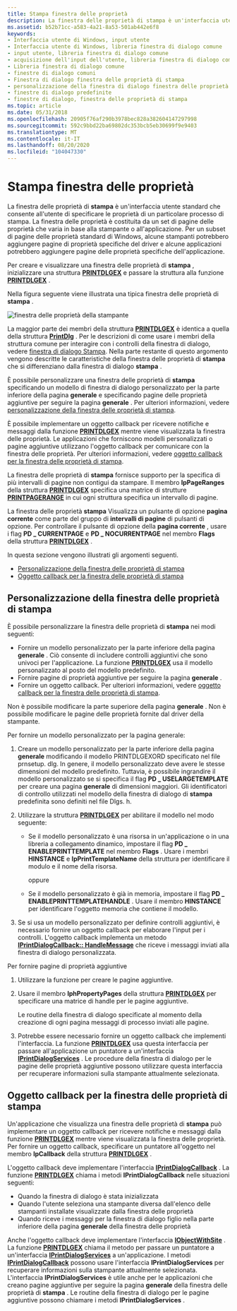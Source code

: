 ```yaml
---
title: Stampa finestra delle proprietà
description: La finestra delle proprietà di stampa è un'interfaccia utente standard che consente all'utente di specificare le proprietà di un particolare processo di stampa.
ms.assetid: b52b71cc-a583-4a21-8a53-501ab442e6f8
keywords:
- Interfaccia utente di Windows, input utente
- Interfaccia utente di Windows, libreria finestra di dialogo comune
- input utente, libreria finestra di dialogo comune
- acquisizione dell'input dell'utente, libreria finestra di dialogo comune
- Libreria finestra di dialogo comune
- finestre di dialogo comuni
- Finestra di dialogo finestra delle proprietà di stampa
- personalizzazione della finestra di dialogo finestra delle proprietà di stampa
- finestre di dialogo predefinite
- finestre di dialogo, finestra delle proprietà di stampa
ms.topic: article
ms.date: 05/31/2018
ms.openlocfilehash: 20905f76af290b3978bec828a382604147297998
ms.sourcegitcommit: 592c9bbd22ba69802dc353bcb5eb30699f9e9403
ms.translationtype: MT
ms.contentlocale: it-IT
ms.lasthandoff: 08/20/2020
ms.locfileid: "104047330"
---
```

# <a name="print-property-sheet"></a>Stampa finestra delle proprietà

La finestra delle proprietà di **stampa** è un'interfaccia utente standard che consente all'utente di specificare le proprietà di un particolare processo di stampa. La finestra delle proprietà è costituita da un set di pagine delle proprietà che varia in base alla stampante o all'applicazione. Per un subset di pagine delle proprietà standard di Windows, alcune stampanti potrebbero aggiungere pagine di proprietà specifiche del driver e alcune applicazioni potrebbero aggiungere pagine delle proprietà specifiche dell'applicazione.

Per creare e visualizzare una finestra delle proprietà di **stampa** , inizializzare una struttura [**PRINTDLGEX**](/windows/win32/api/commdlg/ns-commdlg-printdlgexa) e passare la struttura alla funzione [**PRINTDLGEX**](/previous-versions/windows/desktop/legacy/ms646942(v=vs.85)) .

Nella figura seguente viene illustrata una tipica finestra delle proprietà di **stampa** .

![finestra delle proprietà della stampante](images/printerpropertypagexp.png)

La maggior parte dei membri della struttura [**PRINTDLGEX**](/windows/win32/api/commdlg/ns-commdlg-printdlgexa) è identica a quella della struttura [**PrintDlg**](/windows/win32/api/commdlg/ns-commdlg-printdlga) . Per le descrizioni di come usare i membri della struttura comune per interagire con i controlli della finestra di dialogo, vedere [finestra di dialogo Stampa](print-dialog-box.md). Nella parte restante di questo argomento vengono descritte le caratteristiche della finestra delle proprietà di **stampa** che si differenziano dalla finestra di dialogo **stampa** .

È possibile personalizzare una finestra delle proprietà di **stampa** specificando un modello di finestra di dialogo personalizzato per la parte inferiore della pagina **generale** e specificando pagine delle proprietà aggiuntive per seguire la pagina **generale** . Per ulteriori informazioni, vedere [personalizzazione della finestra delle proprietà di stampa](#customizing-the-print-property-sheet).

È possibile implementare un oggetto callback per ricevere notifiche e messaggi dalla funzione [**PRINTDLGEX**](/previous-versions/windows/desktop/legacy/ms646942(v=vs.85)) mentre viene visualizzata la finestra delle proprietà. Le applicazioni che forniscono modelli personalizzati o pagine aggiuntive utilizzano l'oggetto callback per comunicare con la finestra delle proprietà. Per ulteriori informazioni, vedere [oggetto callback per la finestra delle proprietà di stampa](#callback-object-for-the-print-property-sheet).

La finestra delle proprietà di **stampa** fornisce supporto per la specifica di più intervalli di pagine non contigui da stampare. Il membro **lpPageRanges** della struttura [**PRINTDLGEX**](/windows/win32/api/commdlg/ns-commdlg-printdlgexa) specifica una matrice di strutture [**PRINTPAGERANGE**](/windows/win32/api/commdlg/ns-commdlg-printpagerange) in cui ogni struttura specifica un intervallo di pagine.

La finestra delle proprietà **stampa** Visualizza un pulsante di opzione **pagina corrente** come parte del gruppo di **intervalli di pagine** di pulsanti di opzione. Per controllare il pulsante di opzione della **pagina corrente** , usare i flag **PD \_ CURRENTPAGE** e **PD \_ NOCURRENTPAGE** nel membro **Flags** della struttura [**PRINTDLGEX**](/windows/win32/api/commdlg/ns-commdlg-printdlgexa) .

In questa sezione vengono illustrati gli argomenti seguenti.

-   [Personalizzazione della finestra delle proprietà di stampa](#customizing-the-print-property-sheet)
-   [Oggetto callback per la finestra delle proprietà di stampa](#callback-object-for-the-print-property-sheet)

## <a name="customizing-the-print-property-sheet"></a>Personalizzazione della finestra delle proprietà di stampa

È possibile personalizzare la finestra delle proprietà di **stampa** nei modi seguenti:

-   Fornire un modello personalizzato per la parte inferiore della pagina **generale** . Ciò consente di includere controlli aggiuntivi che sono univoci per l'applicazione. La funzione [**PRINTDLGEX**](/previous-versions/windows/desktop/legacy/ms646942(v=vs.85)) usa il modello personalizzato al posto del modello predefinito.
-   Fornire pagine di proprietà aggiuntive per seguire la pagina **generale** .
-   Fornire un oggetto callback. Per ulteriori informazioni, vedere [oggetto callback per la finestra delle proprietà di stampa](#callback-object-for-the-print-property-sheet).

Non è possibile modificare la parte superiore della pagina **generale** . Non è possibile modificare le pagine delle proprietà fornite dal driver della stampante.

Per fornire un modello personalizzato per la pagina generale:

1.  Creare un modello personalizzato per la parte inferiore della pagina **generale** modificando il modello PRINTDLGEXORD specificato nel file prnsetup. dlg. In genere, il modello personalizzato deve avere le stesse dimensioni del modello predefinito. Tuttavia, è possibile ingrandire il modello personalizzato se si specifica il flag **PD \_ USELARGETEMPLATE** per creare una pagina **generale** di dimensioni maggiori. Gli identificatori di controllo utilizzati nel modello della finestra di dialogo di **stampa** predefinita sono definiti nel file Dlgs. h.
2.  Utilizzare la struttura [**PRINTDLGEX**](/windows/win32/api/commdlg/ns-commdlg-printdlgexa) per abilitare il modello nel modo seguente:
    -   Se il modello personalizzato è una risorsa in un'applicazione o in una libreria a collegamento dinamico, impostare il flag **PD \_ ENABLEPRINTTEMPLATE** nel membro **Flags** . Usare i membri **HINSTANCE** e **lpPrintTemplateName** della struttura per identificare il modulo e il nome della risorsa.

        oppure

    -   Se il modello personalizzato è già in memoria, impostare il flag **PD \_ ENABLEPRINTTEMPLATEHANDLE** . Usare il membro **HINSTANCE** per identificare l'oggetto memoria che contiene il modello.

3.  Se si usa un modello personalizzato per definire controlli aggiuntivi, è necessario fornire un oggetto callback per elaborare l'input per i controlli. L'oggetto callback implementa un metodo [**IPrintDialogCallback:: HandleMessage**](/windows/win32/api/commdlg/nf-commdlg-iprintdialogcallback-handlemessage) che riceve i messaggi inviati alla finestra di dialogo personalizzata.

Per fornire pagine di proprietà aggiuntive

1.  Utilizzare la funzione per creare le pagine aggiuntive.
2.  Usare il membro **lphPropertyPages** della struttura [**PRINTDLGEX**](/windows/win32/api/commdlg/ns-commdlg-printdlgexa) per specificare una matrice di handle per le pagine aggiuntive.

    Le routine della finestra di dialogo specificate al momento della creazione di ogni pagina messaggi di processo inviati alle pagine.

3.  Potrebbe essere necessario fornire un oggetto callback che implementi l'interfaccia. La funzione [**PRINTDLGEX**](/previous-versions/windows/desktop/legacy/ms646942(v=vs.85)) usa questa interfaccia per passare all'applicazione un puntatore a un'interfaccia [**IPrintDialogServices**](/windows/win32/api/commdlg/nn-commdlg-iprintdialogservices) . Le procedure della finestra di dialogo per le pagine delle proprietà aggiuntive possono utilizzare questa interfaccia per recuperare informazioni sulla stampante attualmente selezionata.

## <a name="callback-object-for-the-print-property-sheet"></a>Oggetto callback per la finestra delle proprietà di stampa

Un'applicazione che visualizza una finestra delle proprietà di **stampa** può implementare un oggetto callback per ricevere notifiche e messaggi dalla funzione [**PRINTDLGEX**](/previous-versions/windows/desktop/legacy/ms646942(v=vs.85)) mentre viene visualizzata la finestra delle proprietà. Per fornire un oggetto callback, specificare un puntatore all'oggetto nel membro **lpCallback** della struttura [**PRINTDLGEX**](/windows/win32/api/commdlg/ns-commdlg-printdlgexa) .

L'oggetto callback deve implementare l'interfaccia [**IPrintDialogCallback**](/windows/win32/api/commdlg/nn-commdlg-iprintdialogcallback) . La funzione [**PRINTDLGEX**](/previous-versions/windows/desktop/legacy/ms646942(v=vs.85)) chiama i metodi **IPrintDialogCallback** nelle situazioni seguenti:

-   Quando la finestra di dialogo è stata inizializzata
-   Quando l'utente seleziona una stampante diversa dall'elenco delle stampanti installate visualizzate dalla finestra delle proprietà
-   Quando riceve i messaggi per la finestra di dialogo figlio nella parte inferiore della pagina **generale** della finestra delle proprietà

Anche l'oggetto callback deve implementare l'interfaccia [**IObjectWithSite**](/windows/win32/api/ocidl/nn-ocidl-iobjectwithsite) . La funzione [**PRINTDLGEX**](/previous-versions/windows/desktop/legacy/ms646942(v=vs.85)) chiama il metodo per passare un puntatore a un'interfaccia [**IPrintDialogServices**](/windows/win32/api/commdlg/nn-commdlg-iprintdialogservices) a un'applicazione. I metodi [**IPrintDialogCallback**](/windows/win32/api/commdlg/nn-commdlg-iprintdialogcallback) possono usare l'interfaccia **IPrintDialogServices** per recuperare informazioni sulla stampante attualmente selezionata. L'interfaccia **IPrintDialogServices** è utile anche per le applicazioni che creano pagine aggiuntive per seguire la pagina **generale** della finestra delle proprietà di **stampa** . Le routine della finestra di dialogo per le pagine aggiuntive possono chiamare i metodi **IPrintDialogServices** .

 

 